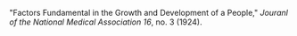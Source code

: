 "Factors Fundamental in the Growth and Development of a People," *Jouranl of the National Medical Association 16*, no. 3 (1924).
